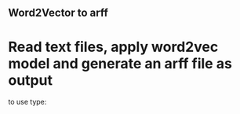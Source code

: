 ## Word2Vector to arff

# Read text files, apply word2vec model and generate an arff file as output

to use type:
